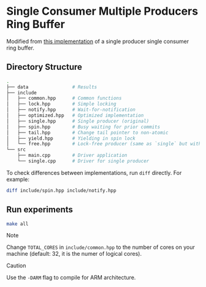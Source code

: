 # Single Consumer Multiple Producers Ring Buffer

Modified from [this implementation](https://fardatalab.org/files/RingBuffer.h) of a single producer single consumer ring buffer.

## Directory Structure

```sh
.
├── data                # Results
├── include
│   ├── common.hpp      # Common functions
│   ├── lock.hpp        # Simple locking
│   ├── notify.hpp      # Wait-for-notification
│   ├── optimized.hpp   # Optimized implementation
│   ├── single.hpp      # Single producer (original)
│   ├── spin.hpp        # Busy waiting for prior commits
│   ├── tail.hpp        # Change tail pointer to non-atomic
│   ├── yield.hpp       # Yielding in spin lock
│   └── free.hpp        # Lock-free producer (same as `single` but with `&` wrapping)
└── src
    ├── main.cpp        # Driver application
    └── single.cpp      # Driver for single producer
```

To check differences between implementations, run `diff` directly. For example:

```bash
diff include/spin.hpp include/notify.hpp
```

## Run experiments

```bash
make all
```

> [!NOTE]  
> Change `TOTAL_CORES` in `include/common.hpp` to the number of cores on your machine (default: 32, it is the numer of logical cores).

> [!CAUTION] 
> Use the `-DARM` flag to compile for ARM architecture.
